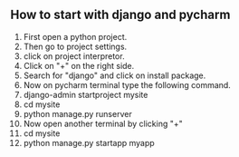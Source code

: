 
## How to start with django and pycharm

1. First open a python project.
2. Then go to project settings.
3. click on project interpretor.
4. Click on "+" on the right side.
5. Search for "django" and click on install package.
6. Now on pycharm terminal type the following command.
7. django-admin startproject mysite
8. cd mysite
9. python manage.py runserver
10. Now open another terminal by clicking "+"
11. cd mysite
12. python manage.py startapp myapp
